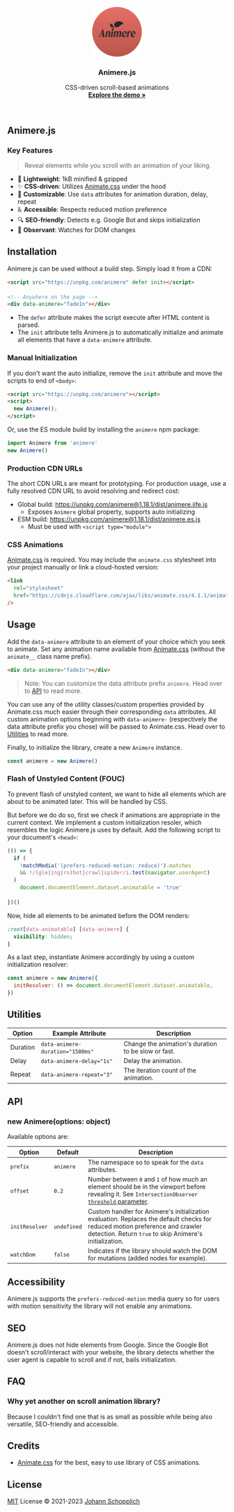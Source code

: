 <p align="center">
  <img src="./public/img/favicon.svg" alt="Logo of Animere.js" width="114" height="114">
</p>

<h3 align="center">Animere.js</h3>

<p align="center">
  CSS-driven scroll-based animations<br>
  <a href="https://animere.jhnn.dev"><strong>Explore the demo »</strong></a>
</p>

<br>

## Animere.js

### Key Features

> Reveal elements while you scroll with an animation of your liking.

- 🍃 **Lightweight**: 1kB minified & gzipped
- ✨ **CSS-driven**: Utilizes [Animate.css](https://animate.style) under the hood
- 🔧 **Customizable**: Use `data` attributes for animation duration, delay, repeat
- ♿️ **Accessible**: Respects reduced motion preference
- 🔍 **SEO-friendly**: Detects e.g. Google Bot and skips initialization
- 👀 **Observant**: Watches for DOM changes

## Installation

Animere.js can be used without a build step. Simply load it from a CDN:

```html
<script src="https://unpkg.com/animere" defer init></script>

<!-- Anywhere on the page -->
<div data-animere="fadeIn"></div>
```

- The `defer` attribute makes the script execute after HTML content is parsed.
- The `init` attribute tells Animere.js to automatically initialize and animate all elements that have a `data-animere` attribute.

### Manual Initialization

If you don't want the auto initialize, remove the `init` attribute and move the scripts to end of `<body>`:

```html
<script src="https://unpkg.com/animere"></script>
<script>
  new Animere();
</script>
```

Or, use the ES module build by installing the `animere` npm package:

```js
import Animere from 'animere'
new Animere()
```

### Production CDN URLs

The short CDN URLs are meant for prototyping. For production usage, use a fully resolved CDN URL to avoid resolving and redirect cost:

- Global build: https://unpkg.com/animere@1.18.1/dist/animere.iife.js
  - Exposes `Animere` global property, supports auto initializing
- ESM build: https://unpkg.com/animere@1.18.1/dist/animere.es.js
  - Must be used with `<script type="module">`

### CSS Animations

[Animate.css](https://animate.style) is required. You may include the `animate.css` stylesheet into your project manually or link a cloud-hosted version:

```html
<link
  rel="stylesheet"
  href="https://cdnjs.cloudflare.com/ajax/libs/animate.css/4.1.1/animate.min.css"
/>
```

## Usage

Add the `data-animere` attribute to an element of your choice which you seek to animate. Set any animation name available from [Animate.css](https://animate.style) (without the `animate__` class name prefix).

```html
<div data-animere="fadeIn"></div>
```

> Note: You can customize the data attribute prefix `animere`. Head over to [API](#api) to read more.

You can use any of the utility classes/custom properties provided by Animate.css much easier through their corresponding `data` attributes. All custom animation options beginning with `data-animere-` (respectively the data attribute prefix you chose) will be passed to Animate.css. Head over to [Utilities](#utilities) to read more.

Finally, to initialize the library, create a new `Animere` instance.

```js
const animere = new Animere()
```

### Flash of Unstyled Content (FOUC)

To prevent flash of unstyled content, we want to hide all elements which are about to be animated later. This will be handled by CSS.

But before we do do so, first we check if animations are appropriate in the current context. We implement a custom initialization resoler, which resembles the logic Animere.js uses by default. Add the following script to your document's `<head>`:

```js
(() => {
  if (
    !matchMedia('(prefers-reduced-motion: reduce)').matches
    && !/(gle|ing|ro)bot|crawl|spider/i.test(navigator.userAgent)
  )
    document.documentElement.dataset.animatable = 'true'

})()
```

Now, hide all elements to be animated before the DOM renders:

```css
:root[data-animatable] [data-animere] {
  visibility: hidden;
}
```

As a last step, instantiate Animere accordingly by using a custom initialization resolver:

```js
const animere = new Animere({
  initResolver: () => document.documentElement.dataset.animatable,
})
```

## Utilities

| Option   | Example Attribute                | Description                                         |
| -------- | -------------------------------- | --------------------------------------------------- |
| Duration | `data-animere-duration="1500ms"` | Change the animation's duration to be slow or fast. |
| Delay    | `data-animere-delay="1s"`        | Delay the animation.                                |
| Repeat   | `data-animere-repeat="3"`        | The iteration count of the animation.               |

## API

### new Animere(options: object)

Available options are:

| Option         | Default     | Description                                                                                                                                                                                                                                      |
| -------------- | ----------- | ------------------------------------------------------------------------------------------------------------------------------------------------------------------------------------------------------------------------------------------------ |
| `prefix`       | `animere`   | The namespace so to speak for the `data` attributes.                                                                                                                                                                                             |
| `offset`       | `0.2`       | Number between `0` and `1` of how much an element should be in the viewport before revealing it. See `IntersectionObserver` [`threshold` parameter](https://developer.mozilla.org/en-US/docs/Web/API/IntersectionObserver/IntersectionObserver). |
| `initResolver` | `undefined` | Custom handler for Animere's initialization evaluation. Replaces the default checks for reduced motion preference and crawler detection. Return `true` to skip Animere's initialization.                                                         |
| `watchDom`     | `false`     | Indicates if the library should watch the DOM for mutations (added nodes for example).                                                                                                                                                           |

## Accessibility

Animere.js supports the `prefers-reduced-motion` media query so for users with motion sensitivity the library will not enable any animations.

## SEO

Animere.js does not hide elements from Google. Since the Google Bot doesn't scroll/interact with your website, the library detects whether the user agent is capable to scroll and if not, bails initialization.

## FAQ

### Why yet another on scroll animation library?

Because I couldn't find one that is as small as possible while being also versatile, SEO-friendly and accessible.

## Credits

- [Animate.css](https://animate.style) for the best, easy to use library of CSS animations.

## License

[MIT](./LICENSE) License © 2021-2023 [Johann Schopplich](https://github.com/johannschopplich)
